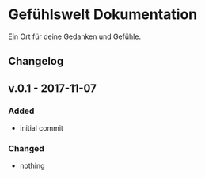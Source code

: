 # Gefühlswelt Dokumentation
Ein Ort für deine Gedanken und Gefühle.

## Changelog

## v.0.1 - 2017-11-07
### Added
* initial commit 
### Changed
* nothing